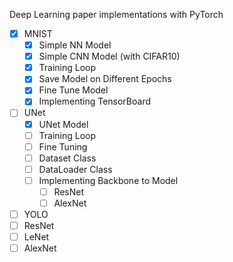 Deep Learning paper implementations with PyTorch

- [x] MNIST
  - [x] Simple NN Model
  - [x] Simple CNN Model (with CIFAR10)
  - [x] Training Loop
  - [x] Save Model on Different Epochs
  - [x] Fine Tune Model
  - [x] Implementing TensorBoard
  
- [ ] UNet
  - [x] UNet Model
  - [ ] Training Loop
  - [ ] Fine Tuning
  - [ ] Dataset Class
  - [ ] DataLoader Class
  - [ ] Implementing Backbone to Model
    - [ ] ResNet
    - [ ] AlexNet

- [ ] YOLO
- [ ] ResNet
- [ ] LeNet
- [ ] AlexNet
